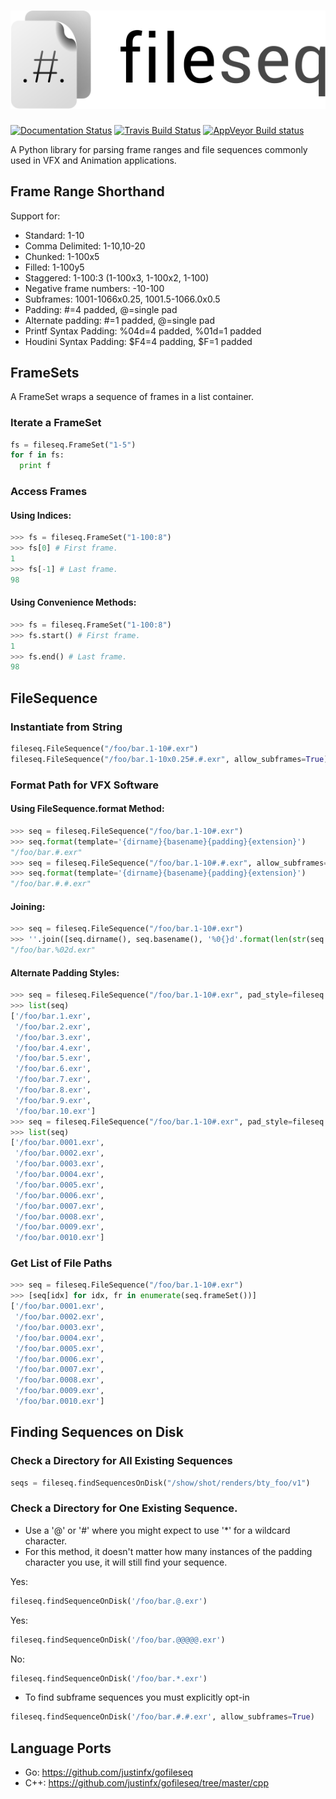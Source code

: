 # ![Fileseq](docs/_static/fileseq_large.png) 

[![Documentation Status](https://readthedocs.org/projects/fileseq/badge/?version=latest)](http://fileseq.readthedocs.io/en/latest/) [![Travis Build Status](https://api.travis-ci.org/justinfx/fileseq.svg)](https://travis-ci.org/justinfx/fileseq) [![AppVeyor Build status](https://ci.appveyor.com/api/projects/status/87t3pycl3365lnkd?svg=true)](https://ci.appveyor.com/project/justinfx/fileseq)

A Python library for parsing frame ranges and file sequences commonly 
used in VFX and Animation applications.

## Frame Range Shorthand

Support for:

* Standard: 1-10
* Comma Delimited: 1-10,10-20
* Chunked: 1-100x5
* Filled: 1-100y5
* Staggered: 1-100:3 (1-100x3, 1-100x2, 1-100)
* Negative frame numbers: -10-100
* Subframes: 1001-1066x0.25, 1001.5-1066.0x0.5
* Padding: #=4 padded, @=single pad
* Alternate padding: #=1 padded, @=single pad
* Printf Syntax Padding: %04d=4 padded, %01d=1 padded
* Houdini Syntax Padding: $F4=4 padding, $F=1 padded

## FrameSets

A FrameSet wraps a sequence of frames in a list container.

### Iterate a FrameSet
```python
fs = fileseq.FrameSet("1-5")
for f in fs:
  print f
```

### Access Frames

#### Using Indices:
```python
>>> fs = fileseq.FrameSet("1-100:8")
>>> fs[0] # First frame.
1
>>> fs[-1] # Last frame.
98
```

#### Using Convenience Methods:
```python
>>> fs = fileseq.FrameSet("1-100:8")
>>> fs.start() # First frame.
1
>>> fs.end() # Last frame.
98
```

## FileSequence

### Instantiate from String
```python
fileseq.FileSequence("/foo/bar.1-10#.exr")
fileseq.FileSequence("/foo/bar.1-10x0.25#.#.exr", allow_subframes=True)
```

### Format Path for VFX Software

#### Using FileSequence.format Method:
```python
>>> seq = fileseq.FileSequence("/foo/bar.1-10#.exr")
>>> seq.format(template='{dirname}{basename}{padding}{extension}') 
"/foo/bar.#.exr"
>>> seq = fileseq.FileSequence("/foo/bar.1-10#.#.exr", allow_subframes=True)
>>> seq.format(template='{dirname}{basename}{padding}{extension}')
"/foo/bar.#.#.exr"
```

#### Joining:
```python
>>> seq = fileseq.FileSequence("/foo/bar.1-10#.exr")
>>> ''.join([seq.dirname(), seq.basename(), '%0{}d'.format(len(str(seq.end()))), seq.extension()])
"/foo/bar.%02d.exr"
```

#### Alternate Padding Styles:
```python
>>> seq = fileseq.FileSequence("/foo/bar.1-10#.exr", pad_style=fileseq.PAD_STYLE_HASH1)
>>> list(seq)
['/foo/bar.1.exr',
 '/foo/bar.2.exr',
 '/foo/bar.3.exr',
 '/foo/bar.4.exr',
 '/foo/bar.5.exr',
 '/foo/bar.6.exr',
 '/foo/bar.7.exr',
 '/foo/bar.8.exr',
 '/foo/bar.9.exr',
 '/foo/bar.10.exr']
>>> seq = fileseq.FileSequence("/foo/bar.1-10#.exr", pad_style=fileseq.PAD_STYLE_HASH4)
>>> list(seq)
['/foo/bar.0001.exr',
 '/foo/bar.0002.exr',
 '/foo/bar.0003.exr',
 '/foo/bar.0004.exr',
 '/foo/bar.0005.exr',
 '/foo/bar.0006.exr',
 '/foo/bar.0007.exr',
 '/foo/bar.0008.exr',
 '/foo/bar.0009.exr',
 '/foo/bar.0010.exr']
```

### Get List of File Paths
```python
>>> seq = fileseq.FileSequence("/foo/bar.1-10#.exr")
>>> [seq[idx] for idx, fr in enumerate(seq.frameSet())]
['/foo/bar.0001.exr',
 '/foo/bar.0002.exr',
 '/foo/bar.0003.exr',
 '/foo/bar.0004.exr',
 '/foo/bar.0005.exr',
 '/foo/bar.0006.exr',
 '/foo/bar.0007.exr',
 '/foo/bar.0008.exr',
 '/foo/bar.0009.exr',
 '/foo/bar.0010.exr']
```

## Finding Sequences on Disk

### Check a Directory for All Existing Sequences
```python
seqs = fileseq.findSequencesOnDisk("/show/shot/renders/bty_foo/v1")
```

### Check a Directory for One Existing Sequence.
* Use a '@' or '#' where you might expect to use '*' for a wildcard character. 
* For this method, it doesn't matter how many instances of the padding character you use, it will still find your sequence.

Yes:
```python
fileseq.findSequenceOnDisk('/foo/bar.@.exr')
```
Yes:
```python
fileseq.findSequenceOnDisk('/foo/bar.@@@@@.exr')
```
No: 
```python
fileseq.findSequenceOnDisk('/foo/bar.*.exr')
```

* To find subframe sequences you must explicitly opt-in
```python
fileseq.findSequenceOnDisk('/foo/bar.#.#.exr', allow_subframes=True)
```

## Language Ports

* Go: https://github.com/justinfx/gofileseq
* C++: https://github.com/justinfx/gofileseq/tree/master/cpp
